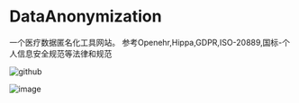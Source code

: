 # DataAnonymization
一个医疗数据匿名化工具网站。
参考Openehr,Hippa,GDPR,ISO-20889,国标-个人信息安全规范等法律和规范

![github](https://avatars3.githubusercontent.com/u/6541847?v=4 "github") 

![image](../resources/static/img/readme_img.png)
